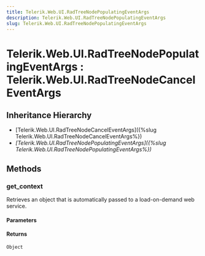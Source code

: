 ```yaml
---
title: Telerik.Web.UI.RadTreeNodePopulatingEventArgs
description: Telerik.Web.UI.RadTreeNodePopulatingEventArgs
slug: Telerik.Web.UI.RadTreeNodePopulatingEventArgs
---
```


# Telerik.Web.UI.RadTreeNodePopulatingEventArgs : Telerik.Web.UI.RadTreeNodeCancelEventArgs

## Inheritance Hierarchy

* [Telerik.Web.UI.RadTreeNodeCancelEventArgs]({%slug Telerik.Web.UI.RadTreeNodeCancelEventArgs%})
* *[Telerik.Web.UI.RadTreeNodePopulatingEventArgs]({%slug Telerik.Web.UI.RadTreeNodePopulatingEventArgs%})*


## Methods

### get_context

Retrieves an object that is automatically passed to a load-on-demand web service. 

#### Parameters

#### Returns

`Object` 

